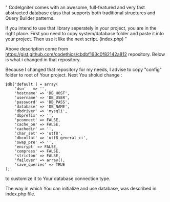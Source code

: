 " CodeIgniter comes with an awesome, full-featured and very fast abstracted database class that supports both traditional structures and Query Builder patterns.

If you intend to use that library seperately in your project, you are in the right place. First you need to copy system/database folder and paste it into your project. Then use it like the next script. (index.php) "

Above description come from https://gist.github.com/codethics/cbdbf163c0f82142a812 repository. 
Below is what i changed in that repository.

Because I changed that repository for my needs, I advise to copy "config" folder to root of Your project.
Next You sholud change :

    $db['default'] = array(
        'dsn'	=> '',
        'hostname' => 'DB_HOST',
        'username' => 'DB_USER',
        'password' => 'DB_PASS',
        'database' => 'DB_NAME',
        'dbdriver' => 'mysqli',
        'dbprefix' => '',
        'pconnect' => FALSE,
        'cache_on' => FALSE,
        'cachedir' => '',
        'char_set' => 'utf8',
        'dbcollat' => 'utf8_general_ci',
        'swap_pre' => '',
        'encrypt' => FALSE,
        'compress' => FALSE,
        'stricton' => FALSE,
        'failover' => array(),
        'save_queries' => TRUE
    );
to customize it to Your database connection type.

The way in which You can initialize and use database, was described in index.php file.
